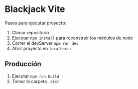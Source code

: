 # Blackjack Vite


Pasos para ejecutar proyecto:

1. Clonar repositorio
2. Ejecutar ```npm install``` para reconstruir los módulos de node
3. Correr el devServer ```npm run dev```
4. Abrir proyecto en ```localhost:```

## Producción

1. Ejecutar ```npm run build```
2. Tomar la carpeta ``` dist```
